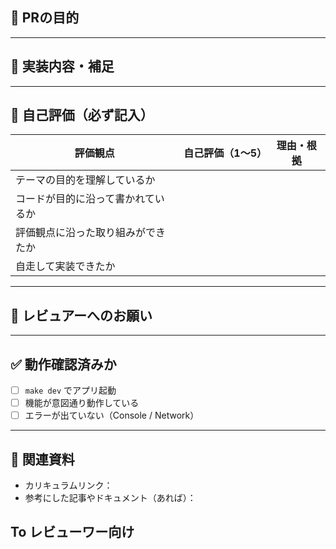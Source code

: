 ## 🎯 PRの目的

<!-- 例：
- 「GitHubとDevTools」の演習課題に対応
- フォームの送信処理とDevToolsでの通信確認を実装
-->

---

## 📝 実装内容・補足

<!--
- 実装した機能の概要
- 注意点や迷った点（あれば）
-->

---

## 🧠 自己評価（必ず記入）

| 評価観点                        | 自己評価（1〜5） | 理由・根拠 |
|---------------------------------|------------------|------------|
| テーマの目的を理解しているか     |                  |            |
| コードが目的に沿って書かれているか |                  |            |
| 評価観点に沿った取り組みができたか |                  |            |
| 自走して実装できたか             |                  |            |

---

## 🙏 レビュアーへのお願い

<!--
- 特に見てほしい箇所
- 不安な点やレビューしてほしい観点など
-->

---

## ✅ 動作確認済みか

- [ ] `make dev` でアプリ起動
- [ ] 機能が意図通り動作している
- [ ] エラーが出ていない（Console / Network）

---

## 📎 関連資料

- カリキュラムリンク：
- 参考にした記事やドキュメント（あれば）：

## To レビューワー向け

<!-- 各コンテンツにある「評価観点」をコピペしてください　-->